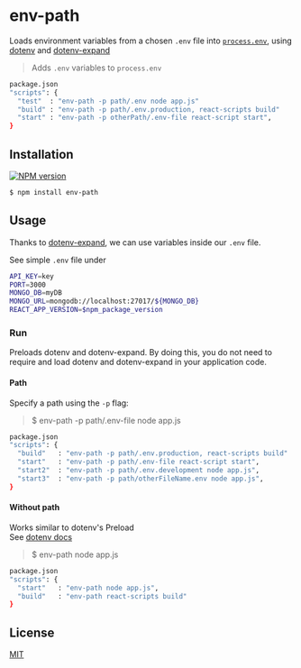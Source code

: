 # env-path
Loads environment variables from a chosen `.env` file into [`process.env`](https://nodejs.org/docs/latest/api/process.html#process_process_env), using  [dotenv](https://www.npmjs.com/package/dotenv) and [dotenv-expand](https://github.com/motdotla/dotenv-expand)

> Adds  `.env` variables to `process.env`

```sh
package.json
"scripts": {
  "test"  : "env-path -p path/.env node app.js"
  "build" : "env-path -p path/.env.production, react-scripts build"
  "start" : "env-path -p otherPath/.env-file react-script start",
}
```

## Installation
[![NPM version](https://img.shields.io/badge/env--path-v1.0.4-blue.svg)](https://www.npmjs.com/package/env-path)
```sh
$ npm install env-path
```

## Usage

Thanks to [dotenv-expand](https://github.com/motdotla/dotenv-expand), we can use variables inside our `.env` file.

See simple `.env` file under


```sh
API_KEY=key
PORT=3000
MONGO_DB=myDB
MONGO_URL=mongodb://localhost:27017/${MONGO_DB}
REACT_APP_VERSION=$npm_package_version
```


### Run
Preloads dotenv and dotenv-expand. By doing this, you do not need to require and load dotenv and dotenv-expand in your application code.
#### Path
Specify a path using the `-p` flag:

>$ env-path -p path/.env-file node app.js


```sh
package.json
"scripts": {
  "build"   : "env-path -p path/.env.production, react-scripts build"
  "start"   : "env-path -p path/.env-file react-script start",
  "start2"  : "env-path -p path/.env.development node app.js",
  "start3"  : "env-path -p path/otherFileName.env node app.js",
}
```

#### Without path

Works similar to dotenv's Preload<br>
See [dotenv docs](https://github.com/motdotla/dotenv)

>$ env-path node app.js

```sh
package.json
"scripts": {
  "start"   : "env-path node app.js",
  "build"   : "env-path react-scripts build"
}
```

## License

  [MIT](LICENSE)
